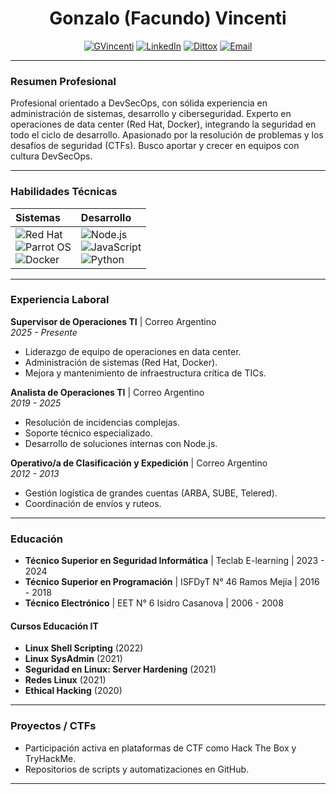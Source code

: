 <div align="center">
   
# **Gonzalo (Facundo) Vincenti**

[![GVincenti](https://img.shields.io/badge/GitHub-%2318171F.svg?style=for-the-badge&logo=github&logoColor=white)](https://github.com/gvincenti)
[![LinkedIn](https://img.shields.io/badge/LinkedIn-%230077B5.svg?style=for-the-badge&logo=linkedin&logoColor=white)](https://www.linkedin.com/in/gonzalo-vincenti-3b78882b6)
[![Dittox](https://img.shields.io/badge/Hack%20The%20Box-9FEF00?style=for-the-badge&logo=hackthebox&logoColor=white)](https://app.hackthebox.com/profile/767761)
[![Email](https://img.shields.io/badge/Email-gvincenti%40zohomail.com-blue?style=for-the-badge&logo=gmail&logoColor=white)](mailto:gvincenti@zohomail.com)

</div>

---

### **Resumen Profesional**

Profesional orientado a DevSecOps, con sólida experiencia en administración de sistemas, desarrollo y ciberseguridad. Experto en operaciones de data center (Red Hat, Docker), integrando la seguridad en todo el ciclo de desarrollo. Apasionado por la resolución de problemas y los desafíos de seguridad (CTFs). Busco aportar y crecer en equipos con cultura DevSecOps.

---

### **Habilidades Técnicas**

| **Sistemas** | **Desarrollo** |
| :--- | :--- |
| ![Red Hat](https://img.shields.io/badge/Red_Hat-EE0000?style=for-the-badge&logo=redhat&logoColor=white) <br/> ![Parrot OS](https://img.shields.io/badge/Parrot%20Security-222222?style=for-the-badge&logo=parrot-security&logoColor=15E0ED) <br/> ![Docker](https://img.shields.io/badge/Docker-2496ED?style=for-the-badge&logo=docker&logoColor=white) | ![Node.js](https://img.shields.io/badge/Node.js-339933?style=for-the-badge&logo=nodedotjs&logoColor=white) <br/> ![JavaScript](https://img.shields.io/badge/JavaScript-F7DF1E?style=for-the-badge&logo=javascript&logoColor=black) <br/> ![Python](https://img.shields.io/badge/Python-3776AB?style=for-the-badge&logo=python&logoColor=white) |

---

### **Experiencia Laboral**

**Supervisor de Operaciones TI** | Correo Argentino  
*2025 - Presente*  
- Liderazgo de equipo de operaciones en data center.
- Administración de sistemas (Red Hat, Docker).
- Mejora y mantenimiento de infraestructura crítica de TICs.

**Analista de Operaciones TI** | Correo Argentino  
*2019 - 2025*  
- Resolución de incidencias complejas.
- Soporte técnico especializado.
- Desarrollo de soluciones internas con Node.js.

**Operativo/a de Clasificación y Expedición** | Correo Argentino  
*2012 - 2013*  
- Gestión logística de grandes cuentas (ARBA, SUBE, Telered).
- Coordinación de envíos y ruteos.

---

### **Educación**

- **Técnico Superior en Seguridad Informática** | Teclab E-learning | 2023 - 2024
- **Técnico Superior en Programación** | ISFDyT N° 46 Ramos Mejía | 2016 - 2018
- **Técnico Electrónico** | EET N° 6 Isidro Casanova | 2006 - 2008

#### **Cursos Educación IT**
- **Linux Shell Scripting** (2022)
- **Linux SysAdmin** (2021)
- **Seguridad en Linux: Server Hardening** (2021)
- **Redes Linux** (2021)
- **Ethical Hacking** (2020)

---

### **Proyectos / CTFs**

- Participación activa en plataformas de CTF como Hack The Box y TryHackMe.
- Repositorios de scripts y automatizaciones en GitHub.

---

